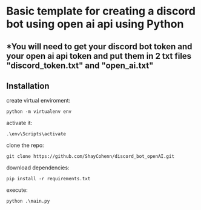 # Basic template for creating a discord bot using open ai api using Python

## *You will need to get your discord bot token and your open ai api token and put them in 2 txt files "discord_token.txt" and "open_ai.txt"

## Installation
create virtual enviroment:
```
python -m virtualenv env
```
activate it:
```
.\env\Scripts\activate
```

clone the repo:
```
git clone https://github.com/ShayCohenn/discord_bot_openAI.git
```

download dependencies:
```
pip install -r requirements.txt
```
execute:
```
python .\main.py
```
